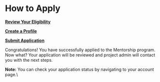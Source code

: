 # How to Apply

[**Review Your Eligibility**](https://docs.linuxfoundation.org/lfx/mentorship/mentee-guide/am-i-eligible)

[**Create a Profile**](https://docs.linuxfoundation.org/lfx/mentorship/mentees/create-a-mentee-profile)

[**Submit Application**](https://docs.linuxfoundation.org/lfx/mentorship/mentees/apply-to-a-project)

Congratulations! You have successfully applied to the Mentorship program. Now what? Your application will be reviewed and project admin will contact you with the next steps.

**Note:** You can check your application status by navigating to your account page.\\

